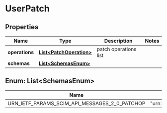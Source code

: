 

# UserPatch


## Properties

| Name | Type | Description | Notes |
|------------ | ------------- | ------------- | -------------|
|**operations** | [**List&lt;PatchOperation&gt;**](PatchOperation.md) | patch operations list |  |
|**schemas** | [**List&lt;SchemasEnum&gt;**](#List&lt;SchemasEnum&gt;) |  |  |



## Enum: List&lt;SchemasEnum&gt;

| Name | Value |
|---- | -----|
| URN_IETF_PARAMS_SCIM_API_MESSAGES_2_0_PATCHOP | &quot;urn:ietf:params:scim:api:messages:2.0:PatchOp&quot; |



